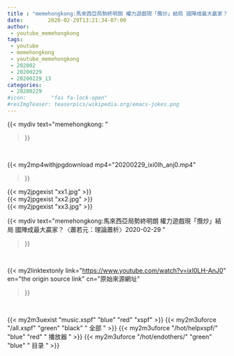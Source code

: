 ```yaml
---
title : "memehongkong:馬來西亞局勢終明朗 權力遊戲現「攬炒」結局 國陣成最大贏家？〈蕭若元：理論蕭析〉2020-02-29 "
date:        2020-02-29T13:21:34-07:00
author:
 - youtube_memehongkong
tags:
 - youtube
 - memehongkong
 - youtube_memehongkong
 - 202002
 - 20200229
 - 20200229_13
categories:
 - 20200229
#icon:        "fas fa-lock-open"
#resImgTeaser: teaserpics/wikipedia.org/emacs-jokes.png
---
```


{{< mydiv text="memehongkong: "
>}}
<br>


{{< my2mp4withjpgdownload mp4="20200229_ixi0lh_anj0.mp4"
>}}

{{< my2jpgexist "xx1.jpg" >}}<br>
{{< my2jpgexist "xx2.jpg" >}}<br>
{{< my2jpgexist "xx3.jpg" >}}<br>



{{< mydiv text="memehongkong:馬來西亞局勢終明朗 權力遊戲現「攬炒」結局 國陣成最大贏家？〈蕭若元：理論蕭析〉2020-02-29 "
>}}
<br>

{{< my2linktextonly link="https://www.youtube.com/watch?v=ixI0LH-AnJ0"
en="the origin source link" cn="原始來源網址"
>}}


<br>

{{< my2m3uexist "music.xspf"        "blue"   "red"    "xspf" >}} {{< my2m3uforce "/all.xspf"         "green"  "black"  " 全部 " >}} {{< my2m3uforce "/hot/helpxspf/"    "blue"   "red"    " 播放器 " >}} {{< my2m3uforce "/hot/endothers/"   "green"  "blue"   " 目录 " >}} 
